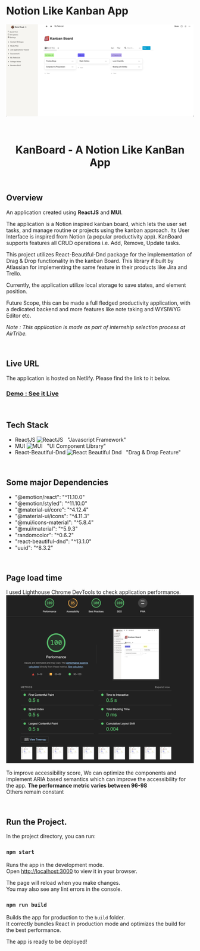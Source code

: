 # Notion Like Kanban App

![image](public/Screenshot.png)

<br>

<h1 align="center">KanBoard - A Notion Like KanBan App</h1>

<br>

## Overview

An application created using **ReactJS** and **MUI**.

The application is a Notion inspired kanban board, which lets the user set tasks, and manage routine or projects using the kanban approach. Its User Interface is inspired from Notion (a popular productivity app). KanBoard supports features all CRUD operations i.e. Add, Remove, Update tasks.

This project utilizes React-Beautiful-Dnd package for the implementation of Drag & Drop functionality in the kanban Board. This library if built by Atlassian for implementing the same feature in their products like Jira and Trello.

Currently, the application utilize local storage to save states, and element position.

Future Scope, this can be made a full fledged productivity application, with a dedicated backend and more features like note taking and WYSIWYG Editor etc.

_Note : This application is made as part of internship selection process at AirTribe._

<br>

## Live URL

The application is hosted on Netlify. Please find the link to it below.

<h3><a href="https://notion-kanboard-mukul.netlify.app/">Demo : See it Live</a></h3>

<br>

## Tech Stack

- ReactJS <img src="https://seeklogo.com/images/R/react-logo-7B3CE81517-seeklogo.com.png" alt="ReactJS" width=40/> &nbsp; "Javascript Framework"
- MUI <img src="https://seeklogo.com/images/M/mui-logo-56F171E991-seeklogo.com.png?style=for-the-badge&logo=MUI&logoColor=white&style=plastic" alt="MUI" width=40/> &nbsp; "UI Component Library"
- React-Beautiful-Dnd <img src="https://user-images.githubusercontent.com/2182637/53611918-54c1ff80-3c24-11e9-9917-66ac3cef513d.png?style=for-the-badge&logo=RBD&logoColor=white&style=plastic" alt="React Beautiful Dnd" width=40/> &nbsp; "Drag & Drop Feature"

<br>

## Some major Dependencies

- "@emotion/react": "^11.10.0"
- "@emotion/styled": "^11.10.0"
- "@material-ui/core": "^4.12.4"
- "@material-ui/icons": "^4.11.3"
- "@mui/icons-material": "^5.8.4"
- "@mui/material": "^5.9.3"
- "randomcolor": "^0.6.2"
- "react-beautiful-dnd": "^13.1.0"
- "uuid": "^8.3.2"

<br>

## Page load time

I used Lighthouse Chrome DevTools to check application performance.
![image](public/performance.png)

To improve accessibility score, We can optimize the components and implement ARIA based semantics which can improve the accessibility for the app.
**The performance metric varies between 96-98**  
Others remain constant

<br>

## Run the Project.

In the project directory, you can run:

### `npm start`

Runs the app in the development mode.\
Open [http://localhost:3000](http://localhost:3000) to view it in your browser.

The page will reload when you make changes.\
You may also see any lint errors in the console.

### `npm run build`

Builds the app for production to the `build` folder.\
It correctly bundles React in production mode and optimizes the build for the best performance.

The app is ready to be deployed!
